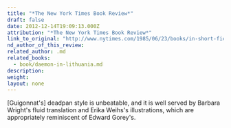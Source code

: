 ```yaml
---
title: "*The New York Times Book Review*"
draft: false
date: 2012-12-14T19:09:13.000Z
attribution: "*The New York Times Book Review*"
link_to_original: "http://www.nytimes.com/1985/06/23/books/in-short-fiction-066611.html"
nd_author_of_this_review:
related_author: .md
related_books:
  - book/daemon-in-lithuania.md
description:
weight:
layout: none
---
```

[Guigonnat's] deadpan style is unbeatable, and it is well served by Barbara Wright's fluid translation and Erika Weihs's illustrations, which are appropriately reminiscent of Edward Gorey's.

